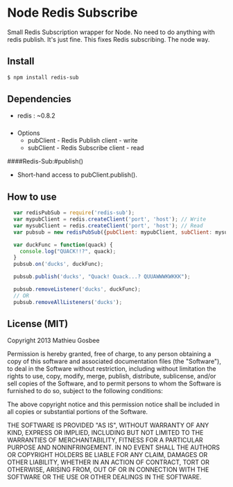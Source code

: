 Node Redis Subscribe
=================

Small Redis Subscription wrapper for Node.
No need to do anything with redis publish. It's just fine.
This fixes Redis subscribing. The node way.

## Install
```bash
$ npm install redis-sub
```

## Dependencies
  - redis : ~0.8.2

###
  - Options
    - pubClient - Redis Publish client - write
    - subClient - Redis Subscribe client - read

####Redis-Sub:#publish()
  - Short-hand access to pubClient.publish().

## How to use

```javascript
  var redisPubSub = require('redis-sub');
  var mypubClient = redis.createClient('port', 'host'); // Write
  var mysubClient = redis.createClient('port', 'host'); // Read
  var pubsub = new redisPubSub({pubClient: mypubClient, subClient: mysubClient});

  var duckFunc = function(quack) {
    console.log("QUACK!!?", quack);
  }
  pubsub.on('ducks', duckFunc);

  pubsub.publish('ducks', "Quack! Quack...? QUUAWWWKWKKK");

  pubsub.removeListener('ducks', duckFunc);
  // OR
  pubsub.removeAllListeners('ducks');
```

## License (MIT)

Copyright 2013 Mathieu Gosbee

Permission is hereby granted, free of charge, to any person obtaining
a copy of this software and associated documentation files (the
"Software"), to deal in the Software without restriction, including
without limitation the rights to use, copy, modify, merge, publish,
distribute, sublicense, and/or sell copies of the Software, and to
permit persons to whom the Software is furnished to do so, subject to
the following conditions:

The above copyright notice and this permission notice shall be
included in all copies or substantial portions of the Software.

THE SOFTWARE IS PROVIDED "AS IS", WITHOUT WARRANTY OF ANY KIND,
EXPRESS OR IMPLIED, INCLUDING BUT NOT LIMITED TO THE WARRANTIES OF
MERCHANTABILITY, FITNESS FOR A PARTICULAR PURPOSE AND
NONINFRINGEMENT. IN NO EVENT SHALL THE AUTHORS OR COPYRIGHT HOLDERS BE
LIABLE FOR ANY CLAIM, DAMAGES OR OTHER LIABILITY, WHETHER IN AN ACTION
OF CONTRACT, TORT OR OTHERWISE, ARISING FROM, OUT OF OR IN CONNECTION
WITH THE SOFTWARE OR THE USE OR OTHER DEALINGS IN THE SOFTWARE.